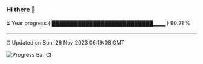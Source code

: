 ### Hi there 👋

⏳ Year progress { ███████████████████████████▁▁▁ } 90.21 %

---

⏰ Updated on Sun, 26 Nov 2023 06:19:08 GMT

![Progress Bar CI](https://github.com/liununu/liununu/workflows/Progress%20Bar%20CI/badge.svg)
